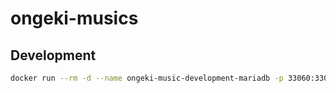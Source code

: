 # ongeki-musics

## Development

```sh
docker run --rm -d --name ongeki-music-development-mariadb -p 33060:3306 -e MYSQL_ROOT_PASSWORD=password mariadb:10.4.13-bionic --character-set-server=utf8mb4 --collation-server=utf8mb4_bin
```
